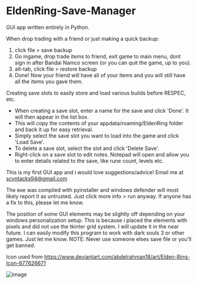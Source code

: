 # EldenRing-Save-Manager
GUI app written entirely in Python.


When drop trading with a friend or just making a quick backup:
  1. click file > save backup
  2. Go ingame, drop trade items to friend, exit game to main menu, dont sign in after Bandai Namco screen (or you can quit the game, up to you).
  3. alt-tab, click file > restore backup
  4. Done! Now your friend will have all of your items and you will still have all the items you gave them.


Creating save slots to easily store and load various builds before RESPEC, etc.
  
  - When creating a save slot, enter a name for the save and click 'Done'. It will then appear in the list box.
  - This will copy the contents of your appdata/roaming/EldenRing folder and back it up for easy retrieval.
  - Simply select the save slot you want to load into the game and click 'Load Save'.
  - To delete a save slot, select the slot and click 'Delete Save'.
  - Right-click on a save slot to edit notes. Notepad will open and allow you to enter details related to the save, like rune count, levels etc.




This is my first GUI app and i would love suggestions/advice! Email me at scyntacks94@gmail.com

The exe was compiled with pyinstaller and windows defender will most likely report it as untrusted. Just click more info > run anyway. If anyone has a fix to this, please let me know.

The position of some GUI elements may be slightly off depending on your windows personalization setup. This is because i placed the elements with pixels and did not use the tkinter grid system. I will update it in the near future.
I can easily modify this program to work with dark souls 3 or other games. Just let me know.
NOTE: Never use someone elses save file or you'll get banned.

Icon used from https://www.deviantart.com/abdelrahman18/art/Elden-Ring-Icon-877626671


![image](https://user-images.githubusercontent.com/68882322/156894674-4511043f-f643-4c64-abb2-cbfe0217b454.png)
